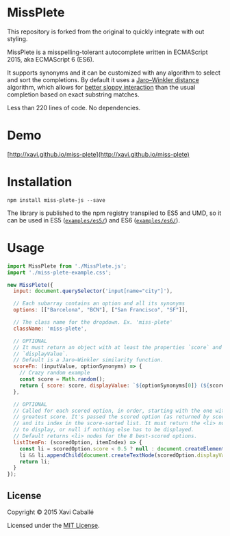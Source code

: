 # MissPlete

This repository is forked from the original to quickly integrate with out styling.

MissPlete is a misspelling-tolerant autocomplete written in ECMAScript 2015, aka
ECMAScript 6 (ES6).

It supports synonyms and it can be customized with any algorithm to select and
sort the completions. By default it uses a
[Jaro–Winkler distance](https://en.wikipedia.org/wiki/Jaro%E2%80%93Winkler_distance)
algorithm, which allows for
[better sloppy interaction](https://vimeo.com/28758945#t=11m35s)
than the usual completion based on exact substring matches.

Less than 220 lines of code. No dependencies.

# Demo

[http://xavi.github.io/miss-plete](http://xavi.github.io/miss-plete)

# Installation

    npm install miss-plete-js --save

The library is published to the npm registry transpiled to ES5 and UMD, so it can be used in ES5 ([`examples/es5/`](https://github.com/xavi/miss-plete/tree/gh-pages/examples/es5)) and ES6 ([`examples/es6/`](https://github.com/xavi/miss-plete/tree/gh-pages/examples/es6)).


# Usage

```javascript
import MissPlete from './MissPlete.js';
import './miss-plete-example.css';

new MissPlete({
  input: document.querySelector('input[name="city"]'),

  // Each subarray contains an option and all its synonyms
  options: [["Barcelona", "BCN"], ["San Francisco", "SF"]],

  // The class name for the dropdown. Ex. 'miss-plete'
  className: 'miss-plete',

  // OPTIONAL
  // It must return an object with at least the properties `score` and
  // `displayValue`.
  // Default is a Jaro–Winkler similarity function.
  scoreFn: (inputValue, optionSynonyms) => {
    // Crazy random example
    const score = Math.random();
    return { score: score, displayValue: `${optionSynonyms[0]} (${score})` };
  },

  // OPTIONAL
  // Called for each scored option, in order, starting with the one with the
  // greatest score. It's passed the scored option (as returned by scoreFn)
  // and its index in the score-sorted list. It must return the <li> node
  // to display, or null if nothing else has to be displayed.
  // Default returns <li> nodes for the 8 best-scored options.
  listItemFn: (scoredOption, itemIndex) => {
    const li = scoredOption.score < 0.5 ? null : document.createElement("li");
    li && li.appendChild(document.createTextNode(scoredOption.displayValue));
    return li;
  }
});
```


## License

Copyright © 2015 Xavi Caballé

Licensed under the [MIT License](LICENSE).
